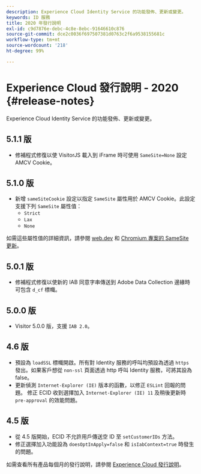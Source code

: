 ```yaml
---
description: Experience Cloud Identity Service 的功能發佈、更新或變更。
keywords: ID 服務
title: 2020 年發行說明
exl-id: c9d7876e-debc-4c8e-8ebc-91646610c876
source-git-commit: dce2c0036f697507381d0763c2f6a9538155681c
workflow-type: tm+mt
source-wordcount: '218'
ht-degree: 99%

---
```


# Experience Cloud 發行說明 - 2020 {#release-notes}

Experience Cloud Identity Service 的功能發佈、更新或變更。

## 5.1.1 版

* 修補程式修復以使 VisitorJS 載入到 iFrame 時可使用 `SameSite=None` 設定 AMCV Cookie。

## 5.1.0 版

* 新增 `sameSiteCookie` 設定以指定 `SameSite` 屬性用於 AMCV Cookie。此設定支援下列 `SameSite` 屬性值：
   * `Strict`
   * `Lax`
   * `None`

如需這些屬性值的詳細資訊，請參閱 [web.dev](https://web.dev/samesite-cookies-explained/) 和 [Chromium 專案的 SameSite 更新](https://www.chromium.org/updates/same-site/)。

## 5.0.1 版

* 修補程式修復以使新的 IAB 同意字串傳送到 Adobe Data Collection 邊緣時可包含 `d_cf` 標幟。

## 5.0.0 版

* Visitor 5.0.0 版，支援 `IAB 2.0`。

## 4.6 版

* 預設為 `loadSSL` 標幟開啟。所有對 Identity 服務的呼叫均預設為透過 `https` 發出。如果客戶想從 `non-ssl` 頁面透過 http 呼叫 Identity 服務，可將其設為 false。
* 更新偵測 `Internet-Explorer (IE)` 版本的函數，以修正 `ESLint` 回報的問題。
修正 ECID 收到選擇加入 `Internet-Explorer (IE) 11` 及稍後更新時 `pre-approval` 的效能問題。

## 4.5 版

* 從 4.5 版開始，ECID 不允許用戶傳送空 ID 至 `setCustomerIDs` 方法。
* 修正選擇加入功能設為 `doesOptInApply=false` 和 `isIabContext=true` 時發生的問題。

如需查看所有產品每個月的發行說明，請參閱 [Experience Cloud 發行說明](https://experienceleague.adobe.com/docs/release-notes/experience-cloud/current.html?lang=zh-Hant)。
